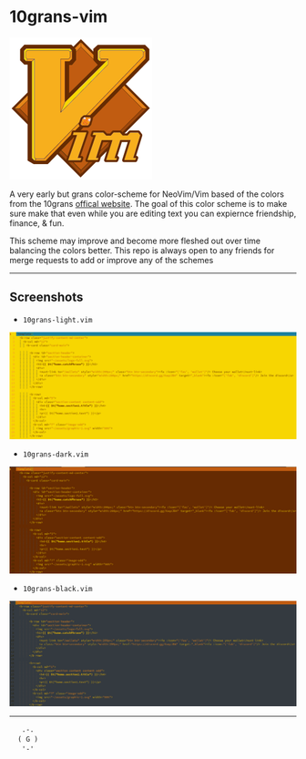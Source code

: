 # 10grans-vim

![10grans_vim_logo](res/grans-improved_small.png)

A very early but grans color-scheme for NeoVim/Vim based of the colors from the 10grans [offical website](https://10grans.cash/).
The goal of this color scheme is to make sure make that even while you are editing text you can expiernce friendship, finance, & fun.


This scheme may improve and become more fleshed out over time balancing the colors better. 
This repo is always open to any friends for merge requests to add or improve any of the schemes

----

## Screenshots

- `10grans-light.vim`

![10grans-light.vim](res/10grans-light.png)

- `10grans-dark.vim`

![10grans-dark.vim](res/10grans-dark.png)

- `10grans-black.vim`

![10grans-black.vim](res/10grans-black.png)

----

```txt
   .-.
  ( G )
   '-'
```